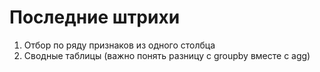 # Последние штрихи

1. Отбор по ряду признаков из одного столбца
2. Сводные таблицы (важно понять разницу c groupby вместе с agg)
